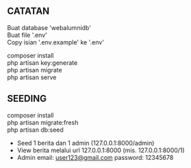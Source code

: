 ## CATATAN
Buat database 'webalumnidb'<br>
Buat file '.env'<br>
Copy isian '.env.example' ke '.env'<br>

composer install<br>
php artisan key:generate<br>
php artisan migrate<br>
php artisan serve<br>

## SEEDING
composer install<br>
php artisan migrate:fresh<br>
php artisan db:seed<br>
- Seed 1 berita dan 1 admin (127.0.0.1:8000/admin)
- View berita melalui url 127.0.0.1:8000 (mis. 127.0.0.1:8000/1)
- Admin email: user123@gmail.com password: 12345678
